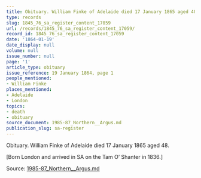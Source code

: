 ```yaml
---
title: Obituary. William Finke of Adelaide died 17 January 1865 aged 48.
type: records
slug: 1845_76_sa_register_content_17059
url: /records/1845_76_sa_register_content_17059/
record_id: 1845_76_sa_register_content_17059
date: '1864-01-19'
date_display: null
volume: null
issue_number: null
page: '1'
article_type: obituary
issue_reference: 19 January 1864, page 1
people_mentioned:
- William Finke
places_mentioned:
- Adelaide
- London
topics:
- death
- obituary
source_document: 1985-87_Northern__Argus.md
publication_slug: sa-register
---
```


Obituary.  William Finke of Adelaide died 17 January 1865 aged 48.

[Born London and arrived in SA on the Tam O’ Shanter in 1836.]

Source: [1985-87_Northern__Argus.md](/downloads/markdown/1985-87_Northern__Argus.md)
